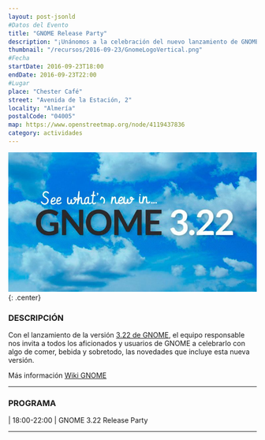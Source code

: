 ```yaml
---
layout: post-jsonld
#Datos del Evento
title: "GNOME Release Party"
description: "¡Unánomos a la celebración del nuevo lanzamiento de GNOME!"
thumbnail: "/recursos/2016-09-23/GnomeLogoVertical.png"
#Fecha
startDate: 2016-09-23T18:00
endDate: 2016-09-23T22:00
#Lugar
place: "Chester Café"
street: "Avenida de la Estación, 2"
locality: "Almería"
postalCode: "04005"
map: https://www.openstreetmap.org/node/4119437836
category: actividades
---
```


![See What's New in GNOME 3.22](/recursos/2016-09-23/gnome-3.22.jpg){: .center}


### DESCRIPCIÓN

Con el lanzamiento de la versión [3.22 de GNOME](https://www.gnome.org/news/2016/09/gnome-3-22-released-the-future-is-now/), el equipo responsable nos invita a todos los aficionados y usuarios de GNOME a celebrarlo con algo de comer, bebida y sobretodo, las novedades que incluye esta nueva versión.

Más información [Wiki GNOME](https://wiki.gnome.org/Events/ReleaseParties/ThreePointTwentytwo)

---

### PROGRAMA

| 18:00-22:00 | GNOME 3.22 Release Party

---
